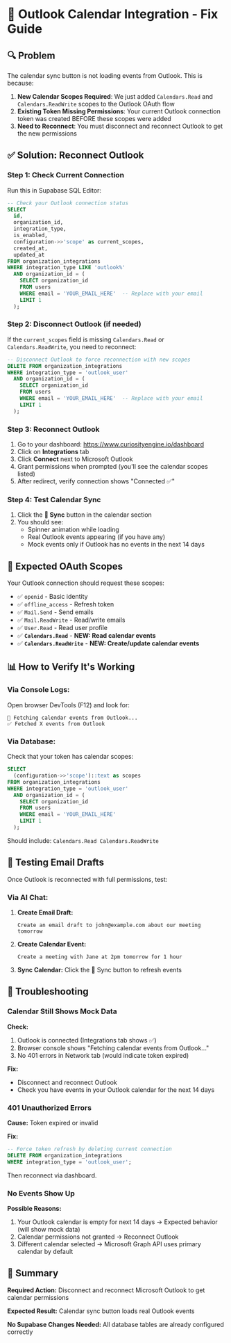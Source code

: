 # 📅 Outlook Calendar Integration - Fix Guide

## 🔍 Problem

The calendar sync button is not loading events from Outlook. This is because:

1. **New Calendar Scopes Required**: We just added `Calendars.Read` and `Calendars.ReadWrite` scopes to the Outlook OAuth flow
2. **Existing Token Missing Permissions**: Your current Outlook connection token was created BEFORE these scopes were added
3. **Need to Reconnect**: You must disconnect and reconnect Outlook to get the new permissions

## ✅ Solution: Reconnect Outlook

### Step 1: Check Current Connection

Run this in Supabase SQL Editor:

```sql
-- Check your Outlook connection status
SELECT 
  id,
  organization_id,
  integration_type,
  is_enabled,
  configuration->>'scope' as current_scopes,
  created_at,
  updated_at
FROM organization_integrations
WHERE integration_type LIKE 'outlook%'
  AND organization_id = (
    SELECT organization_id 
    FROM users 
    WHERE email = 'YOUR_EMAIL_HERE'  -- Replace with your email
    LIMIT 1
  );
```

### Step 2: Disconnect Outlook (if needed)

If the `current_scopes` field is missing `Calendars.Read` or `Calendars.ReadWrite`, you need to reconnect:

```sql
-- Disconnect Outlook to force reconnection with new scopes
DELETE FROM organization_integrations
WHERE integration_type = 'outlook_user'
  AND organization_id = (
    SELECT organization_id 
    FROM users 
    WHERE email = 'YOUR_EMAIL_HERE'  -- Replace with your email
    LIMIT 1
  );
```

### Step 3: Reconnect Outlook

1. Go to your dashboard: https://www.curiosityengine.io/dashboard
2. Click on **Integrations** tab
3. Click **Connect** next to Microsoft Outlook
4. Grant permissions when prompted (you'll see the calendar scopes listed)
5. After redirect, verify connection shows "Connected ✅"

### Step 4: Test Calendar Sync

1. Click the **🔄 Sync** button in the calendar section
2. You should see:
   - Spinner animation while loading
   - Real Outlook events appearing (if you have any)
   - Mock events only if Outlook has no events in the next 14 days

## 🔧 Expected OAuth Scopes

Your Outlook connection should request these scopes:

- ✅ `openid` - Basic identity
- ✅ `offline_access` - Refresh token
- ✅ `Mail.Send` - Send emails
- ✅ `Mail.ReadWrite` - Read/write emails
- ✅ `User.Read` - Read user profile
- ✅ **`Calendars.Read`** - **NEW: Read calendar events**
- ✅ **`Calendars.ReadWrite`** - **NEW: Create/update calendar events**

## 📊 How to Verify It's Working

### Via Console Logs:

Open browser DevTools (F12) and look for:

```
📅 Fetching calendar events from Outlook...
✅ Fetched X events from Outlook
```

### Via Database:

Check that your token has calendar scopes:

```sql
SELECT 
  (configuration->>'scope')::text as scopes
FROM organization_integrations
WHERE integration_type = 'outlook_user'
  AND organization_id = (
    SELECT organization_id 
    FROM users 
    WHERE email = 'YOUR_EMAIL_HERE'
    LIMIT 1
  );
```

Should include: `Calendars.Read Calendars.ReadWrite`

## 🎯 Testing Email Drafts

Once Outlook is reconnected with full permissions, test:

### Via AI Chat:

1. **Create Email Draft:**
   ```
   Create an email draft to john@example.com about our meeting tomorrow
   ```

2. **Create Calendar Event:**
   ```
   Create a meeting with Jane at 2pm tomorrow for 1 hour
   ```

3. **Sync Calendar:**
   Click the 🔄 Sync button to refresh events

## 🚨 Troubleshooting

### Calendar Still Shows Mock Data

**Check:**
1. Outlook is connected (Integrations tab shows ✅)
2. Browser console shows "Fetching calendar events from Outlook..."
3. No 401 errors in Network tab (would indicate token expired)

**Fix:**
- Disconnect and reconnect Outlook
- Check you have events in your Outlook calendar for the next 14 days

### 401 Unauthorized Errors

**Cause:** Token expired or invalid

**Fix:**
```sql
-- Force token refresh by deleting current connection
DELETE FROM organization_integrations
WHERE integration_type = 'outlook_user';
```

Then reconnect via dashboard.

### No Events Show Up

**Possible Reasons:**
1. Your Outlook calendar is empty for next 14 days → Expected behavior (will show mock data)
2. Calendar permissions not granted → Reconnect Outlook
3. Different calendar selected → Microsoft Graph API uses primary calendar by default

## 📝 Summary

**Required Action:** Disconnect and reconnect Microsoft Outlook to get calendar permissions

**Expected Result:** Calendar sync button loads real Outlook events

**No Supabase Changes Needed:** All database tables are already configured correctly

